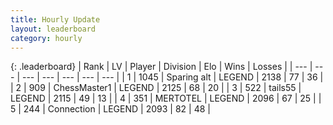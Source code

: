 ```yaml
---
title: Hourly Update
layout: leaderboard
category: hourly
---
```


{: .leaderboard}
| Rank | LV | Player | Division | Elo | Wins | Losses |
| --- | --- | --- | --- | --- | --- | --- |
| <span data-change="0">1</span> | 1045 | <span title="ID: 203132">Sparing alt</span> | LEGEND | <span data-change="0">2138</span> | <span data-change="0">77</span> | <span data-change="0">36</span> |
| <span data-change="0">2</span> | 909 | <span title="ID: 228528">ChessMaster1</span> | LEGEND | <span data-change="6">2125</span> | <span data-change="4">68</span> | <span data-change="1">20</span> |
| <span data-change="0">3</span> | 522 | <span title="ID: 170123">tails55</span> | LEGEND | <span data-change="0">2115</span> | <span data-change="0">49</span> | <span data-change="0">13</span> |
| <span data-change="0">4</span> | 351 | <span title="ID: 398821">MERTOTEL</span> | LEGEND | <span data-change="0">2096</span> | <span data-change="0">67</span> | <span data-change="0">25</span> |
| <span data-change="0">5</span> | 244 | <span title="ID: 539711">Connection</span> | LEGEND | <span data-change="0">2093</span> | <span data-change="0">82</span> | <span data-change="0">48</span> |